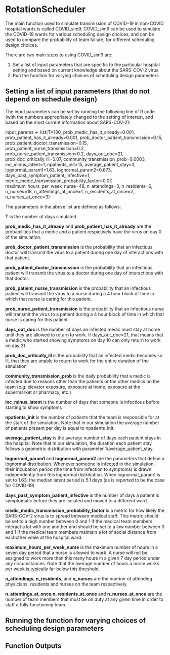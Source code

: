 # RotationScheduler

The main function used to simulate transmission of COVID-19 in non-COVID hospital wards is called COVID_sim9. COVID_sim9 can be used to simulate the COVID-19 wards for various scheduling design choices, and can be used to compare the probability of team failure, for different scheduling design choices.

There are two main steps to using COVID_sim9 are:
1) Set a list of input parameters that are specific to the particular hospital setting and based on current knowledge about the SARS-COV-2 virus
2) Run the function for varying choices of scheduling design parameters

## Setting a list of input parameters (that do not depend on schedule design)

The input parameters can be set by running the following line of R code (with the numbers appropriately changed to the setting of interest, and based on the most current information about SARS-COV-2):


input_params <- list(T=180,
                     prob_medic_has_it_already=0.001, 
                     prob_patient_has_it_already=0.001,
                     prob_doctor_patient_transmission=0.15,
                     prob_patient_doctor_transmission=0.15,
                     prob_patient_nurse_transmission=0.2,
                     prob_nurse_patient_transmission=0.2,
                     days_out_doc=21,
                     prob_doc_critically_ill=0.07,
                     community_transmission_prob=0.0003,
                     inc_minus_latent=1,
                     npatients_init=15,
                     average_patient_stay=3,
                     lognormal_param1=1.63,
                     lognormal_param2=0.673,
                     days_past_symptom_patient_infective=1,
                     medic_medic_transmission_probability_factor=0.07,
                     maximum_hours_per_week_nurse=48,
                     n_attendings=3,
                     n_residents=6,
                     n_nurses=18,
                     n_attentings_at_once=1,
                     n_residents_at_once=2,
                     n_nurses_at_once=3)
                     
The parameters in the above list are defined as follows:

**T** is the number of days simulated.

**prob_medic_has_it_already** and **prob_patient_has_it_already** are the probabilities that a medic and a patient respictively have the virus on day 0 of the simulation. 

**prob_doctor_patient_transmission** is the probability that an infectious doctor will transmit the virus to a patient during one day of interactions with that patient. 

**prob_patient_doctor_transmission** is the probability that an infectious patient will transmit the virus to a doctor during one day of interactions with that doctor.

**prob_patient_nurse_transmission** is the probability that an infectious patient will transmit the virus to a nurse during a 4 hour block of time in which that nurse is caring for this patient.

**prob_nurse_patient_transmission** is the probability that an infectious nurse will transmit the virus to a patient during a 4 hour block of time in which that nurse is caring for this patient.

**days_out_doc** is the number of days an infected medic must stay at home until they are allowed to return to work. If days_out_doc=21, that means that a medic who started showing symptoms on day 10 can only return to work on day 31.

**prob_doc_critically_ill** is the probability that an infected medic becomes so ill, that they are unable to return to work for the entire duration of the simulation

**community_transmission_prob** is the daily probability that a medic is infected due to reasons other than the patients or the other medics on the team (e.g. elevator exposure, exposure at home, exposure at the supermarket or pharmacy, etc.)

**inc_minus_latent** is the number of days that someone is infectious before starting to show symptoms

**npatients_init** is the number of patients that the team is responsible for at the start of the simulation. Note that in our simulation the average number of patients present per day is equal to npatients_init.

**average_patient_stay** is the average number of days each patient stays in the hospital. Note that in our simulation, the duration each patient stay follows a geometric distribution with parameter 1/average_patient_stay.

**lognormal_param1** and **lognormal_param2** are the parameters that define a lognormal distribution. Whenever someone is infected in the simulation, their incubation period (the time from infection to symptoms) is drawn independently from this lognormal distribution. When lognormal_param1 is set to 1.63, the median latent period is 5.1 days (as is reported to be the case for COVID-19)

**days_past_symptom_patient_infective** is the number of days a patient is symptomatic before they are isolated and moved to a different ward.

**medic_medic_transmission_probability_factor** is a metric for how likely the SARS-COV-2 virus is to spread between medical staff. This metric should be set to a high number between 0 and 1 if the medical team members interact a lot with one another  and should be set to a low number between 0 and 1 if the medical team members maintain a lot of social distance from eachother while at the hospital ward.

**maximum_hours_per_week_nurse** is the maximum number of hours in a seven day period that a nurse is allowed to work. A nurse will not be assigned to work more than this many hours in a given 7 day period under any circumstances. Note that the average number of hours a nurse works per week is typically far below this threshold.

**n_attendings**, **n_residents**, and **n_nurses** are the number of attending physicians, residents and nurses on the team respectively.

**n_attentings_at_once**,**n_residents_at_once** and **n_nurses_at_once** are the number of team members that must be on duty at any given time in order to staff a fully functioning team.

## Running the function for varying choices of scheduling design parameters

## Function Outputs
